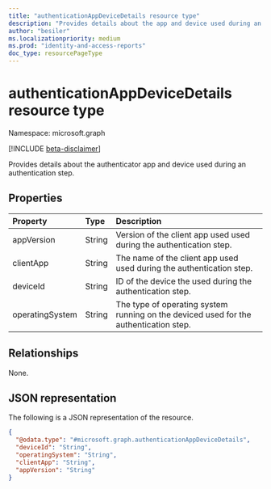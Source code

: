 ```yaml
---
title: "authenticationAppDeviceDetails resource type"
description: "Provides details about the app and device used during an Azure AD authentication step."
author: "besiler"
ms.localizationpriority: medium
ms.prod: "identity-and-access-reports"
doc_type: resourcePageType
---
```


# authenticationAppDeviceDetails resource type

Namespace: microsoft.graph

[!INCLUDE [beta-disclaimer](../../includes/beta-disclaimer.md)]

Provides details about the authenticator app and device used during an authentication step. 

## Properties
|Property|Type|Description|
|:---|:---|:---|
|appVersion|String|Version of the client app used used during the authentication step.|
|clientApp|String|The name of the client app used used during the authentication step.|
|deviceId|String|ID of the device the used during the authentication step.|
|operatingSystem|String|The type of operating system running on the deviced used for the authentication step.|

## Relationships
None.

## JSON representation
The following is a JSON representation of the resource.
<!-- {
  "blockType": "resource",
  "@odata.type": "microsoft.graph.authenticationAppDeviceDetails"
}
-->
``` json
{
  "@odata.type": "#microsoft.graph.authenticationAppDeviceDetails",
  "deviceId": "String",
  "operatingSystem": "String",
  "clientApp": "String",
  "appVersion": "String"
}
```


